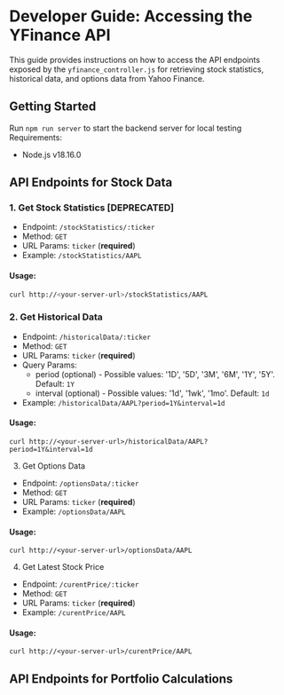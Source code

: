 # Developer Guide: Accessing the YFinance API

This guide provides instructions on how to access the API endpoints exposed by the `yfinance_controller.js` for retrieving stock statistics, historical data, and options data from Yahoo Finance.

## Getting Started

Run `npm run server` to start the backend server for local testing
Requirements:

- Node.js v18.16.0

## API Endpoints for Stock Data

### 1. Get Stock Statistics [DEPRECATED]

- Endpoint: `/stockStatistics/:ticker`
- Method: `GET`
- URL Params: `ticker` (**required**)
- Example: `/stockStatistics/AAPL`

#### Usage:

```bash
curl http://<your-server-url>/stockStatistics/AAPL
```

### 2. Get Historical Data

- Endpoint: `/historicalData/:ticker`
- Method: `GET`
- URL Params: `ticker` (**required**)
- Query Params:
  - period (optional) - Possible values: '1D', '5D', '3M', '6M', '1Y', '5Y'. Default: `1Y`
  - interval (optional) - Possible values: '1d', '1wk', '1mo'. Default: `1d`
- Example: `/historicalData/AAPL?period=1Y&interval=1d`

#### Usage:

```
curl http://<your-server-url>/historicalData/AAPL?period=1Y&interval=1d
```

3. Get Options Data

- Endpoint: `/optionsData/:ticker`
- Method: `GET`
- URL Params: `ticker` (**required**)
- Example: `/optionsData/AAPL`

#### Usage:

```
curl http://<your-server-url>/optionsData/AAPL
```

4. Get Latest Stock Price

- Endpoint: `/curentPrice/:ticker`
- Method: `GET`
- URL Params: `ticker` (**required**)
- Example: `/curentPrice/AAPL`

#### Usage:

```
curl http://<your-server-url>/curentPrice/AAPL
```

## API Endpoints for Portfolio Calculations
